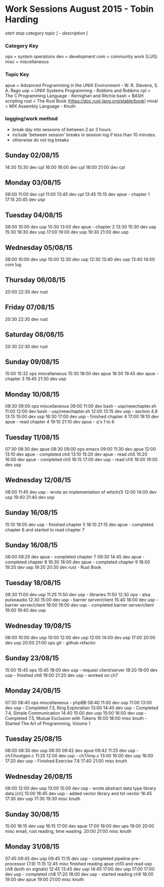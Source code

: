 Work Sessions August 2015 - Tobin Harding
=========================================
_start stop category topic [ - description ]_

### Category Key #
ops = system operations
dev = development
com = community work (LUG)
misc = miscellaneous

### Topic Key #
apue = Advanced Programming in the UNIX Environment - W. R. Stevens, S. A. Rago
usp = UNIX Systems Programming - Robbins and Robbins
cpl = The C Programming Language - Kernighan and Ritchie
bash = BASH scripting
rust = The Rust Book (https://doc.rust-lang.org/stable/book)
mixal = MIX Assembly Language - Knuth

### logging/work method #
* break day into sessions of between 2 an 3 hours.
* include 'between session' breaks in session log if less than 10 minutes.
* otherwise do not log breaks

Sunday 02/08/15
---------------
14:30 15:30 dev cpl
16:00 18:00 dev cpl
18:00 21:00 dev cpl

Monday 03/08/15
---------------
08:00 11:00 dev cpl
11:00 13:45 dev cpl
13:45 15:15 dev apue - chapter 1
17:15 20:45 dev usp

Tuesday 04/08/15
----------------
08:00 10:00 dev usp
10:30 13:00 dev apue - chapter 2
13:30 15:30 dev usp
15:30 16:30 dev usp
17:00 19:00 dev usp
19:30 21:00 dev usp

Wednesday 05/08/15
------------------
08:00 10:00 dev usp
10:00 12:30 dev usp
12:30 13:40 dev usp
13:40 14:00 com lug

Thursday 06/08/15
-----------------
20:00 22:30 dev rust

Friday 07/08/15
---------------
20:30 22:30 dev rust

Saturday 08/08/15 
-----------------
20:30 22:30 dev rust

Sunday 09/08/15
---------------
15:00 15:32 ops miscellaneous 
15:30 18:00 dev apue
18:30 19:45 dev apue - chapter 3
19:45 21:30 dev usp

Monday 10/08/15
---------------
08:30 09:00 ops miscellaneous
09:00 11:00 dev bash - usp/newchapter.sh
11:00 12:00 dev bash - usp/newchapter.sh
12:00 13:15 dev usp - section 4.9
13:15 15:00 dev usp
16:30 17:00 dev usp - finished chapter 4
17:00 19:10 dev apue - read chapter 4
19:10 21:10 dev apue - q's 1 to 6

Tuesday 11/08/15
----------------
07:30 08:30 dev apue
08:30 09:00 ops emacs
09:00 11:30 dev apue
12:00 13:10 dev apue - completed ch4
13:10 15:20 dev apue - read ch5
15:20 16:00 dev apue - completed ch5
16:15 17:00 dev usp - read ch5
18:00 19:00 dev usp

Wednesday 12/08/15 
------------------
08:00 11:45 dev usp - wrote an implementation of which(1)
12:00 14:00 dev usp
19:40 21:40 dev usp

Sunday 16/08/15
---------------
15:10 18:05 dev usp - finished chapter 5
18:10 21:15 dev apue - completed chapter 6 and started to read chapter 7

Sunday 16/08/15
---------------
08:00 09:25 dev apue - completed chapter 7
09:30 14:45 dev apue - completed chapter 8
16:30 18:00 dev apue - completed chapter 9
18:00 19:20 dev usp
19:20 20:30 dev rust - Rust Book

Tuesday 18/08/15
----------------
08:30 11:00 dev usp
11:25 11:50 dev usp - libraries
11:50 12:30 ops - alsa pulseaudio
12:30 15:00 dev usp - barrier server/client
15:40 18:00 dev usp - barrier server/client
18:00 19:00 dev usp - completed barrier server/client
19:00 19:40 dev usp

Wednesday 19/08/15
------------------
08:00 10:00 dev usp
10:00 12:00 dev usp
12:00 14:00 dev usp
17:00 20:00 dev usp
20:00 21:00 ops git - github refactor

Sunday 23/08/15
---------------
15:00 15:45 ops
15:45 18:00 dev usp - request client/server
18:20 19:00 dev usp - finished ch6
19:00 21:20 dev usp - worked on ch7

Monday 24/08/15
---------------
07:30 08:40 ops miscellaneous - phpBB
08:40 11:00 dev usp
11:00 13:00 dev usp - Completed 7.3, Ring Exploration
13:00 14:40 dev usp - Completed 7.4, Simple Communication
14:40 15:00 dev usp
15:00 16:00 dev usp - Completed 7.5, Mutual Exclusion with Tokens
16:00 18:00 misc knuth - Started The Art of Programming, Volume 1

Tuesday 25/08/15
----------------
08:00 08:30 dev usp
08:30 09:42 dev apue
09:42 11:25 dev usp - ch7/hostgen.c
11:25 12:00 dev usp - ch7/imp.c
13:00 16:00 dev usp
16:00 17:20 dev usp - Finished Exercise 7.8
17:40 21:00 misc knuth

Wednesday 26/08/15
------------------
08:00 12:00 dev usp
13:00 15:00 dev usp - wrote abstract data type library data.[ch]
15:00 16:45 dev usp - added vector library and tst-vector
16:45 17:30 dev usp
17:30 19:30 misc knuth

Sunday 30/08/15
---------------
15:00 16:15 dev usp
16:15 17:00 dev apue
17:00 19:00 dev ups
19:00 20:00 misc email, rust reading, time wasting.
20:00 21:00 misc knuth

Monday 31/08/15
---------------
07:45 09:45 dev usp
09:45 11:15 dev usp - completed pipeline pre-processor (7.9)
11:15 12:45 misc finished reading apue ch10 and read usp ch8 (both on signals)
12:45 13:45 dev usp 
14:45 17:00 dev usp
17:00 17:00 dev usp - completed ch8
17:20 18:00 dev usp - started reading ch9
18:00 19:00 dev apue
19:00 21:00 misc knuth

